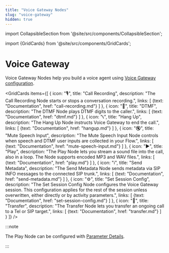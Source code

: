 ```yaml
---
title: "Voice Gateway Nodes" 
slug: "voice-gateway" 
hidden: true 
---
```

import CollapsibleSection from '@site/src/components/CollapsibleSection';


import {GridCards} from '@site/src/components/GridCards';

# Voice Gateway

Voice Gateway Nodes help you build a voice agent using [Voice Gateway configuration](../../../../../voice-gateway/overview.md).

<GridCards items={[
  {
    icon: "🎙️",
    title: "Call Recording",
    description: "The Call Recording Node starts or stops a conversation recording.",
    links: [
      {text: "Documentation", href: "call-recording.md"}
    ]
  },
  {
    icon: "🔢",
    title: "DTMF",
    description: "The DTMF Node plays DTMF digits to the caller.",
    links: [
      {text: "Documentation", href: "dtmf.md"}
    ]
  },
  {
    icon: "📞",
    title: "Hang Up",
    description: "The Hang Up Node instructs Voice Gateway to end the call.",
    links: [
      {text: "Documentation", href: "hangup.md"}
    ]
  },
  {
    icon: "🔇",
    title: "Mute Speech Input",
    description: "The Mute Speech Input Node controls when speech and DTMF user inputs are collected in your Flow.",
    links: [
      {text: "Documentation", href: "mute-speech-input.md"}
    ]
  },
  {
    icon: "▶️",
    title: "Play",
    description: "The Play Node lets you stream a sound file into the call, also in a loop. The Node supports encoded MP3 and WAV files.",
    links: [
      {text: "Documentation", href: "play.md"}
    ]
  },
  {
    icon: "ℹ️",
    title: "Send Metadata",
    description: "The Send Metadata Node sends metadata via SIP INFO messages to the connected SIP trunk.",
    links: [
      {text: "Documentation", href: "send-metadata.md"}
    ]
  },
  {
    icon: "⚙️",
    title: "Set Session Config",
    description: "The Set Session Config Node configures the Voice Gateway session. This configuration applies for the rest of the session unless overwritten, either directly or by activity parameters.",
    links: [
      {text: "Documentation", href: "set-session-config.md"}
    ]
  },
  {
    icon: "🔄",
    title: "Transfer",
    description: "The Transfer Node lets you transfer an ongoing call to a Tel or SIP target.",
    links: [
      {text: "Documentation", href: "transfer.md"}
    ]
  }
]} />

:::note

  The Play Node can be configured with [Parameter Details](parameter-details.md).

:::

